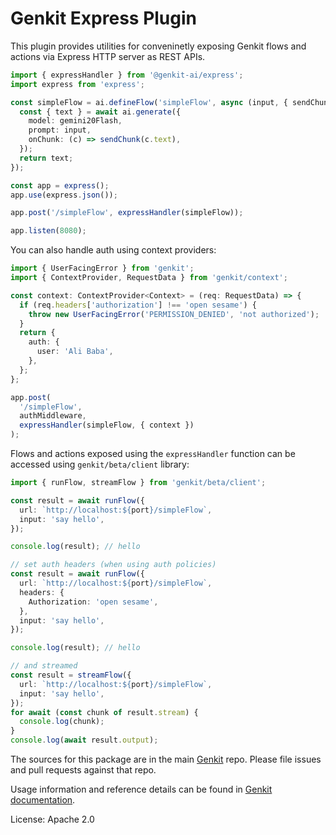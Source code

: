 # Genkit Express Plugin

This plugin provides utilities for conveninetly exposing Genkit flows and actions via Express HTTP server as REST APIs.

```ts
import { expressHandler } from '@genkit-ai/express';
import express from 'express';

const simpleFlow = ai.defineFlow('simpleFlow', async (input, { sendChunk }) => {
  const { text } = await ai.generate({
    model: gemini20Flash,
    prompt: input,
    onChunk: (c) => sendChunk(c.text),
  });
  return text;
});

const app = express();
app.use(express.json());

app.post('/simpleFlow', expressHandler(simpleFlow));

app.listen(8080);
```

You can also handle auth using context providers:

```ts
import { UserFacingError } from 'genkit';
import { ContextProvider, RequestData } from 'genkit/context';

const context: ContextProvider<Context> = (req: RequestData) => {
  if (req.headers['authorization'] !== 'open sesame') {
    throw new UserFacingError('PERMISSION_DENIED', 'not authorized');
  }
  return {
    auth: {
      user: 'Ali Baba',
    },
  };
};

app.post(
  '/simpleFlow',
  authMiddleware,
  expressHandler(simpleFlow, { context })
);
```

Flows and actions exposed using the `expressHandler` function can be accessed using `genkit/beta/client` library:

```ts
import { runFlow, streamFlow } from 'genkit/beta/client';

const result = await runFlow({
  url: `http://localhost:${port}/simpleFlow`,
  input: 'say hello',
});

console.log(result); // hello

// set auth headers (when using auth policies)
const result = await runFlow({
  url: `http://localhost:${port}/simpleFlow`,
  headers: {
    Authorization: 'open sesame',
  },
  input: 'say hello',
});

console.log(result); // hello

// and streamed
const result = streamFlow({
  url: `http://localhost:${port}/simpleFlow`,
  input: 'say hello',
});
for await (const chunk of result.stream) {
  console.log(chunk);
}
console.log(await result.output);
```

The sources for this package are in the main [Genkit](https://github.com/firebase/genkit) repo. Please file issues and pull requests against that repo.

Usage information and reference details can be found in [Genkit documentation](https://firebase.google.com/docs/genkit).

License: Apache 2.0
